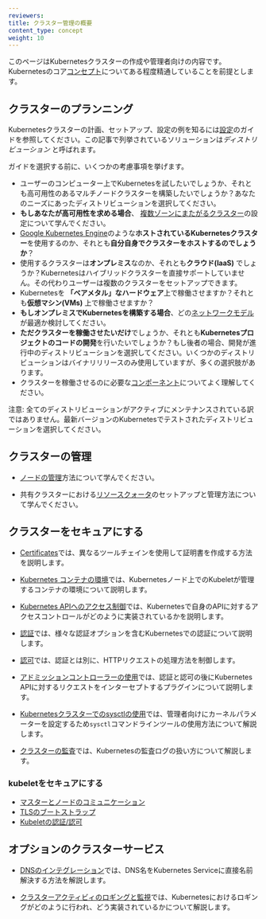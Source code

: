 ```yaml
---
reviewers:
title: クラスター管理の概要
content_type: concept
weight: 10
---
```


<!-- overview -->
このページはKubernetesクラスターの作成や管理者向けの内容です。Kubernetesのコア[コンセプト](/ja/docs/concepts/)についてある程度精通していることを前提とします。


<!-- body -->
## クラスターのプランニング

Kubernetesクラスターの計画、セットアップ、設定の例を知るには[設定](/ja/docs/setup/)のガイドを参照してください。この記事で列挙されているソリューションは*ディストリビューション* と呼ばれます。

ガイドを選択する前に、いくつかの考慮事項を挙げます。

 - ユーザーのコンピューター上でKubernetesを試したいでしょうか、それとも高可用性のあるマルチノードクラスターを構築したいでしょうか？あなたのニーズにあったディストリビューションを選択してください。
 - **もしあなたが高可用性を求める場合**、 [複数ゾーンにまたがるクラスター](/ja/docs/concepts/cluster-administration/federation/)の設定について学んでください。
 - [Google Kubernetes Engine](https://cloud.google.com/kubernetes-engine/)のような**ホストされているKubernetesクラスター**を使用するのか、それとも**自分自身でクラスターをホストするのでしょうか**？
 - 使用するクラスターは**オンプレミス**なのか、それとも**クラウド(IaaS)** でしょうか？Kubernetesはハイブリッドクラスターを直接サポートしていません。その代わりユーザーは複数のクラスターをセットアップできます。
 - Kubernetesを **「ベアメタル」なハードウェア**上で稼働させますか？それとも**仮想マシン(VMs)** 上で稼働させますか？
 - **もしオンプレミスでKubernetesを構築する場合**、どの[ネットワークモデル](/ja/docs/concepts/cluster-administration/networking/)が最適か検討してください。
 - **ただクラスターを稼働させたいだけ**でしょうか、それとも**Kubernetesプロジェクトのコードの開発**を行いたいでしょうか？もし後者の場合、開発が進行中のディストリビューションを選択してください。いくつかのディストリビューションはバイナリリリースのみ使用していますが、多くの選択肢があります。
 - クラスターを稼働させるのに必要な[コンポーネント](/ja/docs/concepts/overview/components/)についてよく理解してください。

注意: 全てのディストリビューションがアクティブにメンテナンスされている訳ではありません。最新バージョンのKubernetesでテストされたディストリビューションを選択してください。

## クラスターの管理

* [ノードの管理](/ja/docs/concepts/architecture/nodes/)方法について学んでください。

* 共有クラスターにおける[リソースクォータ](/ja/docs/concepts/policy/resource-quotas/)のセットアップと管理方法について学んでください。

## クラスターをセキュアにする

* [Certificates](/ja/docs/concepts/cluster-administration/certificates/)では、異なるツールチェインを使用して証明書を作成する方法を説明します。

* [Kubernetes コンテナの環境](/ja/docs/concepts/containers/container-environment/)では、Kubernetesノード上でのKubeletが管理するコンテナの環境について説明します。

* [Kubernetes APIへのアクセス制御](/ja/docs/concepts/security/controlling-access)では、Kubernetesで自身のAPIに対するアクセスコントロールがどのように実装されているかを説明します。

* [認証](/ja/docs/reference/access-authn-authz/authentication/)では、様々な認証オプションを含むKubernetesでの認証について説明します。

* [認可](/docs/reference/access-authn-authz/authorization/)では、認証とは別に、HTTPリクエストの処理方法を制御します。

* [アドミッションコントローラーの使用](/docs/reference/access-authn-authz/admission-controllers/)では、認証と認可の後にKubernetes APIに対するリクエストをインターセプトするプラグインについて説明します。

* [Kubernetesクラスターでのsysctlの使用](/ja/docs/concepts/cluster-administration/sysctl-cluster/)では、管理者向けにカーネルパラメーターを設定するため`sysctl`コマンドラインツールの使用方法について解説します。

* [クラスターの監査](/ja/docs/tasks/debug/debug-cluster/audit/)では、Kubernetesの監査ログの扱い方について解説します。

### kubeletをセキュアにする
  * [マスターとノードのコミュニケーション](/ja/docs/concepts/architecture/master-node-communication/)
  * [TLSのブートストラップ](/ja/docs/reference/command-line-tools-reference/kubelet-tls-bootstrapping/)
  * [Kubeletの認証/認可](/ja/docs/admin/kubelet-authentication-authorization/)

## オプションのクラスターサービス

* [DNSのインテグレーション](/ja/docs/concepts/services-networking/dns-pod-service/)では、DNS名をKubernetes Serviceに直接名前解決する方法を解説します。

* [クラスターアクティビィのロギングと監視](/ja/docs/concepts/cluster-administration/logging/)では、Kubernetesにおけるロギングがどのように行われ、どう実装されているかについて解説します。
